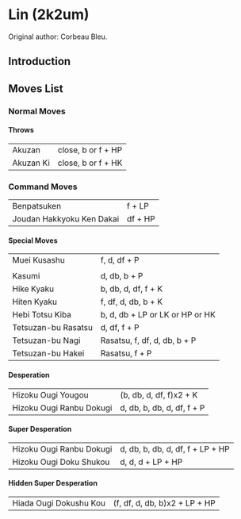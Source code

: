 # Lin (2k2um)

Original author: Corbeau Bleu.

## Introduction

## Moves List

### Normal Moves

#### Throws

|           |                    |
|-----------|--------------------|
| Akuzan    | close, b or f + HP |
| Akuzan Ki | close, b or f + HK |

### Command Moves

|                           |         |
|---------------------------|---------|
| Benpatsuken               | f + LP  |
| Joudan Hakkyoku Ken Dakai | df + HP |

#### Special Moves

|                     |                                 |
|---------------------|---------------------------------|
| Muei Kusashu        | f, d, df + P                    |
|                     |                                 |
| Kasumi              | d, db, b + P                    |
| Hike Kyaku          | b, db, d, df, f + K             |
| Hiten Kyaku         | f, df, d, db, b + K             |
| Hebi Totsu Kiba     | b, d, db + LP or LK or HP or HK |
| Tetsuzan-bu Rasatsu | d, df, f + P                    |
| Tetsuzan-bu Nagi    | Rasatsu, f, df, d, db, b + P    |
| Tetsuzan-bu Hakei   | Rasatsu, f + P                  |

#### Desperation

|                          |                            |
|--------------------------|----------------------------|
| Hizoku Ougi Yougou       | (b, db, d, df, f)x2 + K    |
| Hizoku Ougi Ranbu Dokugi | d, db, b, db, d, df, f + P |

#### Super Desperation

|                          |                                  |
|--------------------------|----------------------------------|
| Hizoku Ougi Ranbu Dokugi | d, db, b, db, d, df, f + LP + HP |
| Hizoku Ougi Doku Shukou  | d, d, d + LP + HP                |

#### Hidden Super Desperation

|                        |                               |
|------------------------|-------------------------------|
| Hiada Ougi Dokushu Kou | (f, df, d, db, b)x2 + LP + HP |
